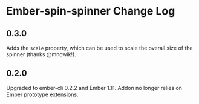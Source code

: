 # Ember-spin-spinner Change Log

## 0.3.0

Adds the `scale` property, which can be used to scale the overall size of the spinner (thanks @mnowik!).

## 0.2.0

Upgraded to ember-cli 0.2.2 and Ember 1.11. Addon no longer relies on Ember prototype extensions.
